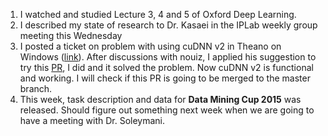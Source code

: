 1. I watched and studied Lecture 3, 4 and 5 of Oxford Deep Learning.
2. I described my state of research to Dr. Kasaei in the IPLab weekly group meeting this Wednesday
3. I posted a ticket on problem with using cuDNN v2 in Theano on Windows ([link](https://groups.google.com/forum/#!topic/theano-users/rxmKifu9tAQ)). After discussions with nouiz, I applied his suggestion to try this [PR](https://github.com/Theano/Theano/pull/2680/), I did and it solved the problem. Now cuDNN v2 is functional and working. I will check if this PR is going to be merged to the master branch.
4. This week, task description and data for **Data Mining Cup 2015** was released. Should figure out something next week when we are going to have a meeting with Dr. Soleymani.
